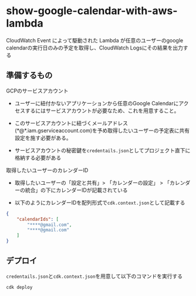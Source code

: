# show-google-calendar-with-aws-lambda

CloudWatch Event によって駆動された Lambda が任意のユーザーのgoogle calendarの実行日のみの予定を取得し、CloudWatch Logsにその結果を出力する

## 準備するもの

GCPのサービスアカウント

- ユーザーに紐付かないアプリケーションから任意のGoogle Calendarにアクセスするにはサービスアカウントが必要なため、これを用意すること。

- このサービスアカウントに紐づくメールアドレス(\*@\*.iam.gserviceaccount.com)を予め取得したいユーザーの予定表に共有設定を施す必要がある。

- サービスアカウントの秘密鍵を`credentails.json`としてプロジェクト直下に格納する必要がある

取得したいユーザーのカレンダーID

- 取得したいユーザーの「設定と共有」> 「カレンダーの設定」 > 「カレンダーの統合」の下にカレンダーIDが記載されている

- 以下のようにカレンダーIDを配列形式で`cdk.context.json`として記載する

```json
{
    "calendarIds": [
        "****@gmail.com",
        "****@gmail.com"
    ]
}
```


## デプロイ

`credentails.json`と`cdk.context.json`を用意して以下のコマンドを実行する

```shell
cdk deploy
```
